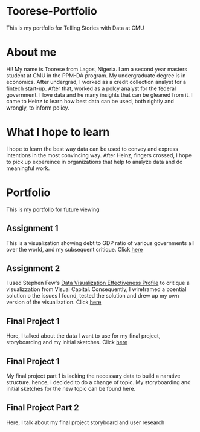 # Toorese-Portfolio
This is my portfolio for Telling Stories with Data at CMU

# About me
Hi! My name is Toorese from Lagos, Nigeria. I am a second year masters student at CMU in the PPM-DA program. My undergraduate degree is in economics. After undergrad, I worked as a credit collection analyst for a fintech start-up. After that,  worked as a polcy analyst for the federal government. I love data and he many insights that can be gleaned from it. I came to Heinz to learn how best data can be used, both rightly and wrongly, to inform policy.

# What I hope to learn
I hope to learn the best way data can be used to convey and express intentions in the most convincing way. After Heinz, fingers crossed, I hope to pick up expereince in organizations that help to analyze data and do meaningful work.

# Portfolio
This is my portfolio for future viewing
## Assignment 1
This is a visualization showing debt to GDP ratio of various governments all over the world, and my subsequent critique. Click [here](https://toorel.github.io/Toorese-Portfolio/govtdataviz)

## Assignment 2
I used Stephen Few's [Data Visualization Effectiveness Profile](http://www.perceptualedge.com/articles/visual_business_intelligence/data_visualization_effectiveness_profile.pdf) to critique a visualizzation from Visual Capital. Consequently, I wireframed a poential solution o the issues I found, tested the solution and drew up my own version of the visualization. Click [here](https://toorel.github.io/Toorese-Portfolio/critiqueviz)

## Final Project 1
Here, I talked about the data I want to use for my final project, storyboarding and my initial sketches. Click [here](https://toorel.github.io/Toorese-Portfolio/finalprojectone)

## Final Project 1
My final project part 1 is lacking the necessary data to build a narative structure. hence, I decided to do a change of topic. My storyboarding and initial sketches for the new topic can be found here.

## Final Project Part 2
Here, I talk about my final project storyboard and user research
